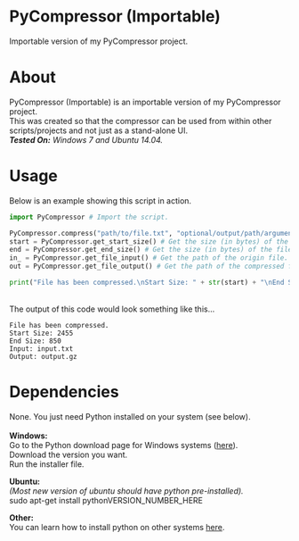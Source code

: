 # PyCompressor (Importable)
Importable version of my PyCompressor project.

# About
PyCompressor (Importable) is an importable version of my PyCompressor project.<br>
This was created so that the compressor can be used from within other scripts/projects and not just as a stand-alone UI.<br>
_**Tested On:** Windows 7 and Ubuntu 14.04._

# Usage
Below is an example showing this script in action.
```python
import PyCompressor # Import the script.

PyCompressor.compress("path/to/file.txt", "optional/output/path/argument") # Compress a file.
start = PyCompressor.get_start_size() # Get the size (in bytes) of the file before it's been compressed.
end = PyCompressor.get_end_size() # Get the size (in bytes) of the file after it's been compressed.
in_ = PyCompressor.get_file_input() # Get the path of the origin file.
out = PyCompressor.get_file_output() # Get the path of the compressed file.

print("File has been compressed.\nStart Size: " + str(start) + "\nEnd Size: " + str(end) + "\nInput: " + in_ + "\nOutput: " + out) # Print the results.
```
<br>The output of this code would look something like this...
```shell
File has been compressed.
Start Size: 2455
End Size: 850
Input: input.txt
Output: output.gz
```

# Dependencies
None. You just need Python installed on your system (see below).<br>
<br>
**Windows:**<br>
Go to the Python download page for Windows systems ([here](https://www.python.org/downloads/windows/)).<br>
Download the version you want.<br>
Run the installer file.<br>

**Ubuntu:**<br>
_(Most new version of ubuntu should have python pre-installed)._<br>
sudo apt-get install pythonVERSION_NUMBER_HERE<br>

**Other:**<br>
You can learn how to install python on other systems [here](https://google.com/).
